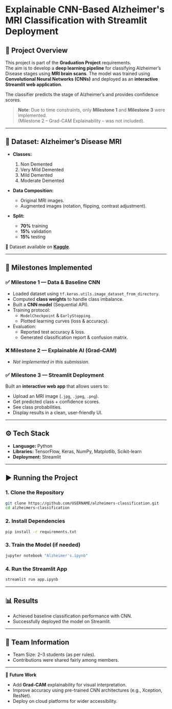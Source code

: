 # Explainable CNN-Based Alzheimer's MRI Classification with Streamlit Deployment

## 📌 Project Overview  
This project is part of the **Graduation Project** requirements.  
The aim is to develop a **deep learning pipeline** for classifying Alzheimer’s Disease stages using **MRI brain scans**. The model was trained using **Convolutional Neural Networks (CNNs)** and deployed as an **interactive Streamlit web application**.  

The classifier predicts the stage of Alzheimer’s and provides confidence scores.  

> **Note**: Due to time constraints, only **Milestone 1** and **Milestone 3** were implemented.  
> (Milestone 2 – Grad-CAM Explainability – was not included).  

---

## 🧠 Dataset: Alzheimer’s Disease MRI  
- **Classes:**  
  1. Non Demented  
  2. Very Mild Demented  
  3. Mild Demented  
  4. Moderate Demented  

- **Data Composition:**  
  - Original MRI images.  
  - Augmented images (rotation, flipping, contrast adjustment).  

- **Split:**  
  - **70%** training  
  - **15%** validation  
  - **15%** testing  

📂 Dataset available on **[Kaggle](https://www.kaggle.com/datasets)**.  

---

## 🚀 Milestones Implemented  

### ✅ Milestone 1 — Data & Baseline CNN  
- Loaded dataset using `tf.keras.utils.image_dataset_from_directory`.  
- Computed **class weights** to handle class imbalance.  
- Built a **CNN model** (Sequential API).  
- Training protocol:  
  - `ModelCheckpoint` & `EarlyStopping`.  
  - Plotted learning curves (loss & accuracy).  
- Evaluation:  
  - Reported test accuracy & loss.  
  - Generated classification report & confusion matrix.  

### ❌ Milestone 2 — Explainable AI (Grad-CAM)  
- *Not implemented in this submission.*  

### ✅ Milestone 3 — Streamlit Deployment  
Built an **interactive web app** that allows users to:  
- Upload an MRI image (`.jpg`, `.jpeg`, `.png`).  
- Get predicted class + confidence scores.  
- See class probabilities.  
- Display results in a clean, user-friendly UI.  

---

## ⚙️ Tech Stack  
- **Language:** Python  
- **Libraries:** TensorFlow, Keras, NumPy, Matplotlib, Scikit-learn  
- **Deployment:** Streamlit  

---

## ▶️ Running the Project  

### 1. Clone the Repository  
```bash
git clone https://github.com/USERNAME/alzheimers-classification.git
cd alzheimers-classification
```

### 2. Install Dependencies  
```bash
pip install -r requirements.txt
```

### 3. Train the Model (if needed)  
```bash
jupyter notebook "Alzheimer's.ipynb"
```

### 4. Run the Streamlit App  
```bash
streamlit run app.ipynb
```

---

## 📊 Results  
- Achieved baseline classification performance with CNN.  
- Successfully deployed the model on Streamlit.  

---

## 👥 Team Information  
- Team Size: 2–3 students (as per rules).  
- Contributions were shared fairly among members.  

---

📌 **Future Work**  
- Add **Grad-CAM** explainability for visual interpretation.  
- Improve accuracy using pre-trained CNN architectures (e.g., Xception, ResNet).  
- Deploy on cloud platforms for wider accessibility.  
